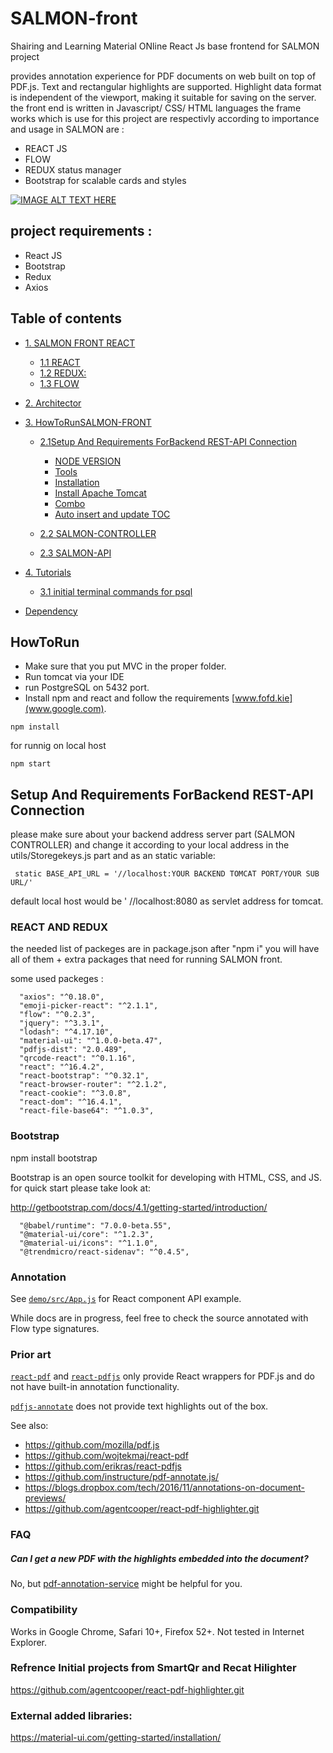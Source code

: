# SALMON-front
Shairing  and  Learning Material ONline React Js base frontend for SALMON project  

provides annotation experience for PDF documents on web
built on top of PDF.js. Text and rectangular highlights are supported. Highlight
data format is independent of the viewport, making it suitable for saving on the
server.
the front end is written in Javascript/ CSS/ HTML languages the frame works which is use for this project are respectivly according to importance and usage in SALMON are :

* REACT JS
* FLOW 
* REDUX status manager 
* Bootstrap for scalable cards and styles

[![IMAGE ALT TEXT HERE](https://img.youtube.com/vi/YOUTUBE_VIDEO_ID_HERE/0.jpg)](https://www.youtube.com/watch?v=YOUTUBE_VIDEO_ID_HERE)

## project requirements :
* React JS
* Bootstrap
* Redux
* Axios


## Table of contents

   * [1. SALMON FRONT REACT ](#Salmon)
   
        * [1.1 REACT](#REACT)
        * [1.2 REDUX: ](#REDUX)
        * [1.3 FLOW](#3.FLOW)
   * [2. Architector](#Architector)
        
   * [3. HowToRunSALMON-FRONT](#HowToRun)
   
       * [2.1Setup And Requirements ForBackend REST-API Connection](#SetupAndRequirementsForBackend)
                
            * [NODE VERSION](#CurrentJDK)
            * [Tools](#Tools) 
            * [Installation](#installation)
            * [Install Apache Tomcat](#InstallApacheTomcat)
            * [Combo](#combo)
            * [Auto insert and update TOC](#auto-insert-and-update-toc)
             
       * [2.2 SALMON-CONTROLLER](#tests)
       * [2.3 SALMON-API](#dependency)
       
   * [4. Tutorials ](#Tutorials)
   
       * [3.1 initial terminal commands for psql](#InitialTerminalCommandsForpPsql)
       
   * [Dependency](#dependency)


## HowToRun

 - Make sure that you put MVC in the proper folder.
 - Run tomcat via your IDE 
 - run PostgreSQL on 5432 port.
 - Install npm and react and follow the requirements [www.fofd.kie](www.google.com).
 
 
`npm install`

for runnig on local host 

`npm start`

## Setup And Requirements ForBackend REST-API Connection

  please make sure about your backend address server part (SALMON CONTROLLER) and change it according to your local address in the utils/Storegekeys.js part and as 
  an static variable: 
  ```
   static BASE_API_URL = '//localhost:YOUR BACKEND TOMCAT PORT/YOUR SUB URL/' 
  ```
  default local host would be ' //localhost:8080 as servlet address for tomcat.
  

### REACT AND REDUX 

the needed list of packeges are in package.json after "npm i" you will have all of them + extra packages that need for running SALMON front.

some used packeges :

  ```
    "axios": "^0.18.0",
    "emoji-picker-react": "^2.1.1",
    "flow": "^0.2.3",
    "jquery": "^3.3.1",
    "lodash": "^4.17.10",
    "material-ui": "^1.0.0-beta.47",
    "pdfjs-dist": "2.0.489",
    "qrcode-react": "^0.1.16",
    "react": "^16.4.2",
    "react-bootstrap": "^0.32.1",
    "react-browser-router": "^2.1.2",
    "react-cookie": "^3.0.8",
    "react-dom": "^16.4.1",
    "react-file-base64": "^1.0.3",
   ```
   
### Bootstrap

npm install bootstrap

Bootstrap is an open source toolkit for developing with HTML, CSS, and JS. 
for quick start please take look at:

http://getbootstrap.com/docs/4.1/getting-started/introduction/   

  ```
    "@babel/runtime": "7.0.0-beta.55",
    "@material-ui/core": "^1.2.3",
    "@material-ui/icons": "^1.1.0",
    "@trendmicro/react-sidenav": "^0.4.5",
  ```    
    
### Annotation

See
[`demo/src/App.js`](https://github.com/agentcooper/react-pdf-highlighter/blob/master/demo/src/App.js)
for React component API example.


While docs are in progress, feel free to check the source annotated with Flow
type signatures.

### Prior art

[`react-pdf`](https://github.com/wojtekmaj/react-pdf) and
[`react-pdfjs`](https://github.com/erikras/react-pdfjs) only provide React
wrappers for PDF.js and do not have built-in annotation functionality.

[`pdfjs-annotate`](https://github.com/instructure/pdf-annotate.js/) does not
provide text highlights out of the box.

See also:

* https://github.com/mozilla/pdf.js
* https://github.com/wojtekmaj/react-pdf
* https://github.com/erikras/react-pdfjs
* https://github.com/instructure/pdf-annotate.js/
* https://blogs.dropbox.com/tech/2016/11/annotations-on-document-previews/
* https://github.com/agentcooper/react-pdf-highlighter.git

### FAQ

##### Can I get a new PDF with the highlights embedded into the document?

No, but [pdf-annotation-service](https://github.com/agentcooper/pdf-annotation-service) might be helpful for you.

### Compatibility

Works in Google Chrome, Safari 10+, Firefox 52+. Not tested in Internet
Explorer.

### Refrence Initial projects from SmartQr and Recat Hilighter
https://github.com/agentcooper/react-pdf-highlighter.git


### External added libraries:
https://material-ui.com/getting-started/installation/




